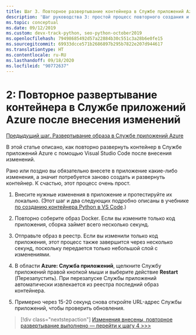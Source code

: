 ```yaml
---
title: Шаг 3. Повторное развертывание контейнера в Службе приложений Azure с помощью Visual Studio Code после внесения изменений
description: 'Шаг руководства 3: простой процесс повторного создания и развертывания образа контейнера.'
ms.topic: conceptual
ms.date: 09/12/2019
ms.custom: devx-track-python, seo-python-october2019
ms.openlocfilehash: 79498685492d57a22884b30c551c3a28b6e0fe15
ms.sourcegitcommit: 69933dcce571b2686897b295b7822e207d944617
ms.translationtype: HT
ms.contentlocale: ru-RU
ms.lasthandoff: 09/18/2020
ms.locfileid: "90772637"
---
```

# <a name="2-redeploy-a-container-to-azure-app-service-after-making-changes"></a>2: Повторное развертывание контейнера в Службе приложений Azure после внесения изменений

[Предыдущий шаг. Развертывание образа в Службе приложений Azure](tutorial-deploy-containers-02.md)

В этой статье описано, как повторно развернуть контейнер в Службе приложений Azure с помощью Visual Studio Code после внесения изменений.

Рано или поздно вы обязательно внесете в приложение какие-либо изменения, а значит потребуется заново создать и развернуть контейнер. К счастью, этот процесс очень прост.

1. Внесите нужные изменения в приложение и протестируйте их локально. (Этот шаг и два следующих подробно описаны в учебнике [по созданию контейнера Python в VS Code](https://code.visualstudio.com/docs/python/tutorial-create-containers).)

1. Повторно соберите образ Docker. Если вы измените только код приложения, сборка займет всего несколько секунд.

1. Отправьте образ в реестр. Если вы изменили только код приложения, этот процесс также завершится через несколько секунд, поскольку передается только небольшой слой с изменениями.

1. В области **Azure: Служба приложений**, щелкните Службу приложений правой кнопкой мыши и выберите действие **Restart** (Перезапустить). При перезапуске Службы приложений автоматически извлекается из реестра последний образ контейнера.

1. Примерно через 15-20 секунд снова откройте URL-адрес Службы приложений, чтобы проверить обновления.

> [!div class="nextstepaction"]
> [Изменения внесены, повторное развертывание выполнено — перейти к шагу 4 >>>](tutorial-deploy-containers-04.md)

